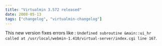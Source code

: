```yaml
---
title: "Virtualmin 3.572 released"
date: 2008-05-13
tags: ["changelog", "virtualmin-changelog"]
---
```


This new version fixes errors like : `Undefined subroutine &main::ui_hr called at /usr/local/webmin-1.410/virtual-server/index.cgi line 167`.
